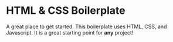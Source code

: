 # HTML & CSS Boilerplate
A great place to get started. This boilerplate uses HTML, CSS, and Javascript. It is a great starting point for **any** project!
